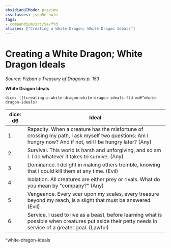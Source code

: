 ```yaml
---
obsidianUIMode: preview
cssclasses: json5e-note
tags:
- compendium/src/5e/ftd
aliases: ["Creating a White Dragon; White Dragon Ideals"]
---
```

# Creating a White Dragon; White Dragon Ideals
*Source: Fizban's Treasury of Dragons p. 153* 

**White Dragon Ideals**

`dice: [](creating-a-white-dragon-white-dragon-ideals-ftd.md#^white-dragon-ideals)`

| dice: d6 | Ideal |
|----------|-------|
| 1 | Rapacity. When a creature has the misfortune of crossing my path, I ask myself two questions: Am I hungry now? And if not, will I be hungry later? (Any) |
| 2 | Survival. This world is harsh and unforgiving, and so am I. I do whatever it takes to survive. (Any) |
| 3 | Dominance. I delight in making others tremble, knowing that I could kill them at any time. (Evil) |
| 4 | Isolation. All creatures are either prey or rivals. What do you mean by "company?" (Any) |
| 5 | Vengeance. Every scar upon my scales, every treasure beyond my reach, is a slight that must be answered. (Evil) |
| 6 | Service. I used to live as a beast, before learning what is possible when creatures put aside their petty needs in service of a greater goal. (Lawful) |
^white-dragon-ideals
